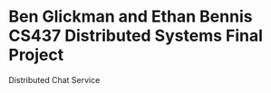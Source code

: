 Ben Glickman and Ethan Bennis
CS437 Distributed Systems
Final Project
=================

Distributed Chat Service
